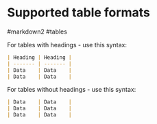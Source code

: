 # Supported table formats
#markdown2 #tables

For tables with headings - use this syntax:
```md
| Heading | Heading | 
| ------- | ------- |
| Data    | Data    |
| Data    | Data    |
```

For tables without headings - use this syntax: 
```md
| Data    | Data    |
| Data    | Data    |
| Data    | Data    |
```
